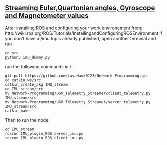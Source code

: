 <h2> <a href = "https://github.com/LavaHawk0123/Projects/tree/main/IMU_Plugin_ROS"> Streaming Euler,Quartonian angles, Gyroscope and Magnetometer values</a></h2>
After installing ROS and configuring your work environement from: http://wiki.ros.org/ROS/Tutorials/InstallingandConfiguringROSEnvironment
if you don't have a /imu topic already published, open another terminal and run

```
cd src
python3 imu_dummy.py
```

run the following commands in /  :

```
git pull https://github.com/LavaHawk0123/Network-Programming.git
cd catkin_ws/src
catkin_create_pkg IMU_stream
cd IMU_stream/src
mv Network-Programming/UGV_Telemetry_Streamer/client_telemetry.py IMU_stream/src
mv Network-Programming/UGV_Telemetry_Streamer/server_telemetry.py IMU_stream/src
catkin_make
```
Then to run the node:
```
cd IMU_stream
rosrun IMU_plugin_ROS server_imu.py
rosrun IMU_plugin_ROS client_imu.py
```
